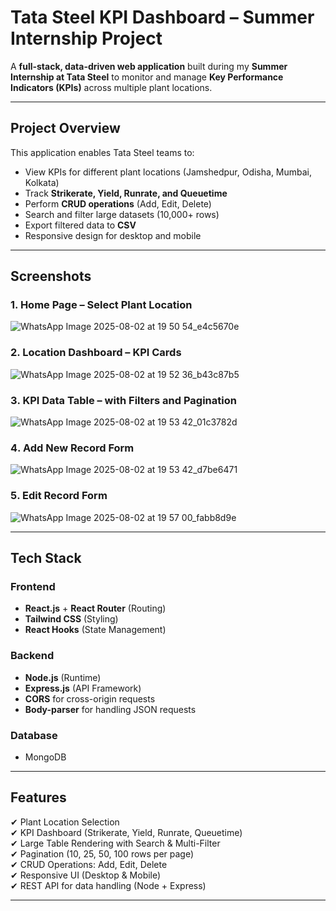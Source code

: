 # Tata Steel KPI Dashboard – Summer Internship Project

A **full-stack, data-driven web application** built during my **Summer Internship at Tata Steel** to monitor and manage **Key Performance Indicators (KPIs)** across multiple plant locations.

---

##  Project Overview

This application enables Tata Steel teams to:

- View KPIs for different plant locations (Jamshedpur, Odisha, Mumbai, Kolkata)
- Track **Strikerate, Yield, Runrate, and Queuetime**
- Perform **CRUD operations** (Add, Edit, Delete)
- Search and filter large datasets (10,000+ rows)
- Export filtered data to **CSV**
- Responsive design for desktop and mobile

---

##  Screenshots

### 1️. Home Page – Select Plant Location  
![WhatsApp Image 2025-08-02 at 19 50 54_e4c5670e](https://github.com/user-attachments/assets/87c03fa5-ce44-489e-bbe3-ea22176ead6b)


### 2️. Location Dashboard – KPI Cards  
![WhatsApp Image 2025-08-02 at 19 52 36_b43c87b5](https://github.com/user-attachments/assets/14013848-2705-48d0-bf2d-c927d2ec1dfb)


### 3️. KPI Data Table – with Filters and Pagination  
![WhatsApp Image 2025-08-02 at 19 53 42_01c3782d](https://github.com/user-attachments/assets/1b133f42-9ec4-4fcb-a0f8-7feb6a5a3fc9)

### 4️. Add New Record Form  
![WhatsApp Image 2025-08-02 at 19 53 42_d7be6471](https://github.com/user-attachments/assets/2a18320f-1021-4f49-b588-a261120817c7)


### 5️. Edit Record Form  
![WhatsApp Image 2025-08-02 at 19 57 00_fabb8d9e](https://github.com/user-attachments/assets/3c16ecc9-e7c8-43de-8cee-89254d6080b5)


---

##  Tech Stack

### **Frontend**
- **React.js** + **React Router** (Routing)
- **Tailwind CSS** (Styling)
- **React Hooks** (State Management)

### **Backend**
- **Node.js** (Runtime)
- **Express.js** (API Framework)
- **CORS** for cross-origin requests
- **Body-parser** for handling JSON requests

### **Database**
- MongoDB

---

## Features

✔ Plant Location Selection  
✔ KPI Dashboard (Strikerate, Yield, Runrate, Queuetime)  
✔ Large Table Rendering with Search & Multi-Filter  
✔ Pagination (10, 25, 50, 100 rows per page)  
✔ CRUD Operations: Add, Edit, Delete  
✔ Responsive UI (Desktop & Mobile)  
✔ REST API for data handling (Node + Express)  

---



